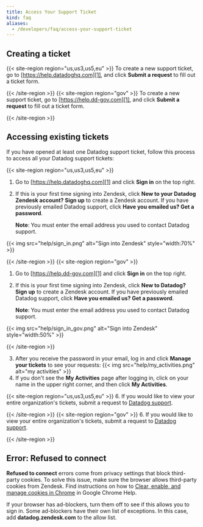 ```yaml
---
title: Access Your Support Ticket
kind: faq
aliases:
  - /developers/faq/access-your-support-ticket
---
```


## Creating a ticket

{{< site-region region="us,us3,us5,eu" >}}
To create a new support ticket, go to [https://help.datadoghq.com][1], and click **Submit a request** to fill out a ticket form.

[1]: https://help.datadoghq.com
{{< /site-region >}}
{{< site-region region="gov" >}}
To create a new support ticket, go to [https://help.dd-gov.com][1], and click **Submit a request** to fill out a ticket form.

[1]: https://help.ddog-gov.com
{{< /site-region >}}

## Accessing existing tickets

If you have opened at least one Datadog support ticket, follow this process to access all your Datadog support tickets:

{{< site-region region="us,us3,us5,eu" >}}
1. Go to [https://help.datadoghq.com][1] and click **Sign in** on the top right. 

2. If this is your first time signing into Zendesk, click **New to your Datadog Zendesk account? Sign up** to create a Zendesk account. If you have previously emailed Datadog support, click **Have you emailed us? Get a password**.
  
    **Note**: You must enter the email address you used to contact Datadog support.

  {{< img src="help/sign_in.png" alt="Sign into Zendesk" style="width:70%" >}}

[1]: https://help.datadoghq.com
{{< /site-region >}}
{{< site-region region="gov" >}}
1. Go to [https://help.dd-gov.com][1] and click **Sign in** on the top right. 

2. If this is your first time signing into Zendesk, click **New to Datadog? Sign up** to create a Zendesk account. If you have previously emailed Datadog support, click **Have you emailed us? Get a password**.

    **Note**: You must enter the email address you used to contact Datadog support.

  {{< img src="help/sign_in_gov.png" alt="Sign into Zendesk" style="width:50%" >}}

[1]: https://help.ddog-gov.com
{{< /site-region >}}

3. After you receive the password in your email, log in and click **Manage your tickets** to see your requests:
  {{< img src="help/my_activities.png" alt="my activities"  >}}
5. If you don't see the **My Activities** page after logging in, click on your name in the upper right corner, and then click **My Activities**.

{{< site-region region="us,us3,us5,eu" >}}
6. If you would like to view your entire organization's tickets, submit a request to [Datadog support][1].

[1]: https://help.datadoghq.com
{{< /site-region >}}
{{< site-region region="gov" >}}
6. If you would like to view your entire organization's tickets, submit a request to [Datadog support][1].

[1]: https://help.ddog-gov.com
{{< /site-region >}}

## Error: Refused to connect
**Refused to connect** errors come from privacy settings that block third-party cookies. To solve this issue, make sure the browser allows third-party cookies from Zendesk. Find instructions on how to [Clear, enable, and manage cookies in Chrome][2] in Google Chrome Help.

If your browser has ad-blockers, turn them off to see if this allows you to sign in. Some ad-blockers have their own list of exceptions. In this case, add **datadog.zendesk.com** to the allow list.

[2]: https://support.google.com/chrome/answer/95647
